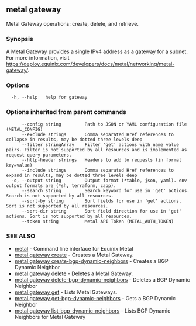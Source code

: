 ## metal gateway

Metal Gateway operations: create, delete, and retrieve.

### Synopsis

A Metal Gateway provides a single IPv4 address as a gateway for a subnet. For more information, visit https://deploy.equinix.com/developers/docs/metal/networking/metal-gateway/.

### Options

```
  -h, --help   help for gateway
```

### Options inherited from parent commands

```
      --config string         Path to JSON or YAML configuration file (METAL_CONFIG)
      --exclude strings       Comma separated Href references to collapse in results, may be dotted three levels deep
      --filter stringArray    Filter 'get' actions with name value pairs. Filter is not supported by all resources and is implemented as request query parameters.
      --http-header strings   Headers to add to requests (in format key=value)
      --include strings       Comma separated Href references to expand in results, may be dotted three levels deep
  -o, --output string         Output format (*table, json, yaml). env output formats are (*sh, terraform, capp).
      --search string         Search keyword for use in 'get' actions. Search is not supported by all resources.
      --sort-by string        Sort fields for use in 'get' actions. Sort is not supported by all resources.
      --sort-dir string       Sort field direction for use in 'get' actions. Sort is not supported by all resources.
      --token string          Metal API Token (METAL_AUTH_TOKEN)
```

### SEE ALSO

* [metal](metal.md)	 - Command line interface for Equinix Metal
* [metal gateway create](metal_gateway_create.md)	 - Creates a Metal Gateway.
* [metal gateway create-bgp-dynamic-neighbors](metal_gateway_create-bgp-dynamic-neighbors.md)	 - Creates a BGP Dynamic Neighbor
* [metal gateway delete](metal_gateway_delete.md)	 - Deletes a Metal Gateway.
* [metal gateway delete-bgp-dynamic-neighbors](metal_gateway_delete-bgp-dynamic-neighbors.md)	 - Deletes a BGP Dynamic Neighbor
* [metal gateway get](metal_gateway_get.md)	 - Lists Metal Gateways.
* [metal gateway get-bgp-dynamic-neighbors](metal_gateway_get-bgp-dynamic-neighbors.md)	 - Gets a BGP Dynamic Neighbor
* [metal gateway list-bgp-dynamic-neighbors](metal_gateway_list-bgp-dynamic-neighbors.md)	 - Lists BGP Dynamic Neighbors for Metal Gateway


